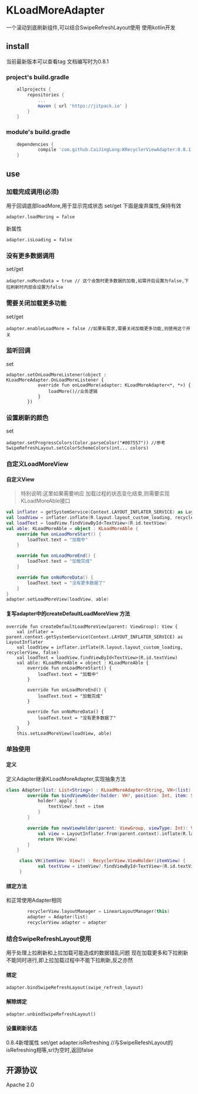 # KLoadMoreAdapter

一个滚动到底刷新组件,可以结合SwipeRefreshLayout使用
使用kotlin开发

## install

当前最新版本可以查看tag
文档编写时为0.8.1

### project's build.gradle

```gradle
	allprojects {
		repositories {
			...
			maven { url 'https://jitpack.io' }
		}
	}
```

### module's build.gradle

```gradle
    dependencies {
            compile 'com.github.CaiJingLong:KRecyclerViewAdapter:0.8.1'
    }
```
## use

### 加载完成调用(必须)
用于回调底部loadMore,用于显示完成状态
set/get
下面是废弃属性,保持有效
```
adapter.loadMoring = false
```

新属性
```
adapter.isLoading = false
```

### 没有更多数据调用
set/get
```
adapter.noMoreData = true // 这个会暂时更多数据的加载,如需开启设置为false,下拉刷新时内部会设置为false
```

### 需要关闭加载更多功能
set/get
```
adapter.enableLoadMore = false //如果有需求,需要关闭加载更多功能,则使用这个开关
```

### 监听回调
set
```
adapter.setOnLoadMoreListener(object : KLoadMoreAdapter.OnLoadMoreListener {
            override fun onLoadMore(adapter: KLoadMoreAdapter<*, *>) {
                loadMore()//业务逻辑
            }
        })
```

### 设置刷新的颜色
set
```
adapter.setProgressColors(Color.parseColor("#007557")) //参考SwipeRefreshLayout.setColorSchemeColors(int... colors)
```

### 自定义LoadMoreView

#### 自定义View
> 特别说明:这里如果需要响应 加载过程的状态变化结束,则需要实现KLoadMoreAble接口

```kotlin
val inflater = getSystemService(Context.LAYOUT_INFLATER_SERVICE) as LayoutInflater
val loadView = inflater.inflate(R.layout.layout_custom_loading, recyclerView, false)
val loadText = loadView.findViewById<TextView>(R.id.textView)
val able: KLoadMoreAble = object : KLoadMoreAble {
    override fun onLoadMoreStart() {
        loadText.text = "加载中"
    }

    override fun onLoadMoreEnd() {
        loadText.text = "加载完成"
    }

    override fun onNoMoreData() {
        loadText.text = "没有更多数据了"
    }
}
adapter.setLoadMoreView(loadView, able)
```

#### 复写adapter中的createDefaultLoadMoreView 方法
```
override fun createDefaultLoadMoreView(parent: ViewGroup): View {
    val inflater = parent.context.getSystemService(Context.LAYOUT_INFLATER_SERVICE) as LayoutInflater
    val loadView = inflater.inflate(R.layout.layout_custom_loading, recyclerView, false)
    val loadText = loadView.findViewById<TextView>(R.id.textView)
    val able: KLoadMoreAble = object : KLoadMoreAble {
        override fun onLoadMoreStart() {
            loadText.text = "加载中"
        }

        override fun onLoadMoreEnd() {
            loadText.text = "加载完成"
        }

        override fun onNoMoreData() {
            loadText.text = "没有更多数据了"
        }
    }
    this.setLoadMoreView(loadView, able)
```

### 单独使用

#### 定义
定义Adapter继承KLoadMoreAdapter,实现抽象方法

```kotlin
class Adapter(list: List<String>) : KLoadMoreAdapter<String, VH>(list) {
        override fun bindViewHolder(holder: VH?, position: Int, item: String) {
            holder?.apply {
                textView?.text = item
            }
        }

        override fun newViewHolder(parent: ViewGroup, viewType: Int): VH {
            val view = LayoutInflater.from(parent.context).inflate(R.layout.item_text, parent, false)
            return VH(view)
        }
    }

     class VH(itemView: View?) : RecyclerView.ViewHolder(itemView) {
            val textView = itemView?.findViewById<TextView>(R.id.textView)
     }
```

#### 绑定方法

和正常使用Adapter相同

```kotlin
        recyclerView.layoutManager = LinearLayoutManager(this)
        adapter = Adapter(list)
        recyclerView.adapter = adapter
```

### 结合SwipeRefreshLayout使用

用于处理上拉刷新和上拉加载可能造成的数据错乱问题
现在加载更多和下拉刷新不能同时进行,即上拉加载过程中不能下拉刷新,反之亦然

#### 绑定
```
adapter.bindSwipeRefreshLayout(swipe_refresh_layout)
```

#### 解除绑定
```
adapter.unbindSwipeRefreshLayout()
```

#### 设置刷新状态
0.8.4新增属性
set/get
    adapter.isRefreshing //与SwipeRefeshLayout的isRefreshing相等,srl为空时,返回false


## 开源协议
Apache 2.0